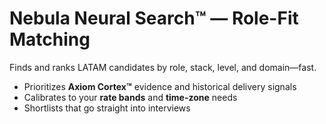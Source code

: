 # Nebula Neural Search™ — Role-Fit Matching

Finds and ranks LATAM candidates by role, stack, level, and domain—fast.

- Prioritizes **Axiom Cortex™** evidence and historical delivery signals
- Calibrates to your **rate bands** and **time-zone** needs
- Shortlists that go straight into interviews
